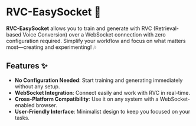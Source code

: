 # RVC-EasySocket 🚀

**RVC-EasySocket** allows you to train and generate with RVC (Retrieval-based Voice Conversion) over a WebSocket connection with zero configuration required. Simplify your workflow and focus on what matters most—creating and experimenting! 🎶

## Features ✨

- **No Configuration Needed**: Start training and generating immediately without any setup.
- **WebSocket Integration**: Connect easily and work with RVC in real-time.
- **Cross-Platform Compatibility**: Use it on any system with a WebSocket-enabled browser.
- **User-Friendly Interface**: Minimalist design to keep you focused on your tasks.